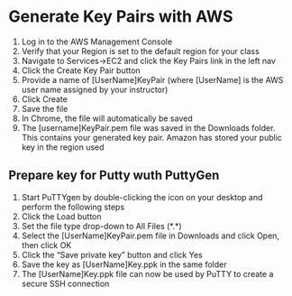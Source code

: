 # Generate Key Pairs with AWS
1. Log in to the AWS Management Console
2. Verify that your Region is set to the default region for your class
3. Navigate to Services->EC2 and click the Key Pairs link in the left nav
4. Click the Create Key Pair button
5. Provide a name of [UserName]KeyPair (where [UserName] is the AWS user name assigned by your instructor)
6. Click Create
7. Save the file
8. In Chrome, the file will automatically be saved
9. The [username]KeyPair.pem file was saved in the Downloads folder. This contains your generated key pair. Amazon has stored your public key in the region used

## Prepare key for Putty wuth PuttyGen
1. Start PuTTYgen by double-clicking the icon on your desktop and perform the following steps
2. Click the Load button
3. Set the file type drop-down to All Files (\*.\*)
4. Select the [UserName]KeyPair.pem file in Downloads and click Open, then click OK
5. Click the “Save private key” button and click Yes
6. Save the key as [UserName]Key.ppk in the same folder
7. The [UserName]Key.ppk file can now be used by PuTTY to create a secure SSH connection
